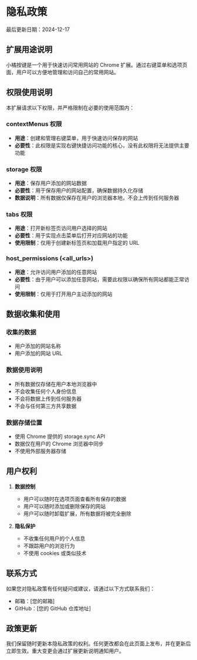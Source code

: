 # 隐私政策

最后更新日期：2024-12-17

## 扩展用途说明

小橘按键是一个用于快速访问常用网站的 Chrome 扩展。通过右键菜单和选项页面，用户可以方便地管理和访问自己的常用网站。

## 权限使用说明

本扩展请求以下权限，并严格限制在必要的使用范围内：

### contextMenus 权限
- **用途**：创建和管理右键菜单，用于快速访问保存的网站
- **必要性**：此权限是实现右键快捷访问功能的核心，没有此权限将无法提供主要功能

### storage 权限
- **用途**：保存用户添加的网站数据
- **必要性**：用于保存用户的网站配置，确保数据持久化存储
- **数据说明**：所有数据仅保存在用户的浏览器本地，不会上传到任何服务器

### tabs 权限
- **用途**：打开新标签页访问用户选择的网站
- **必要性**：用于实现点击菜单后打开对应网站的功能
- **使用限制**：仅用于创建新标签页和加载用户指定的 URL

### host_permissions (\<all_urls\>)
- **用途**：允许访问用户添加的任意网站
- **必要性**：由于用户可以添加任意网站，需要此权限以确保所有网站都能正常访问
- **使用限制**：仅用于打开用户主动添加的网站

## 数据收集和使用

### 收集的数据
- 用户添加的网站名称
- 用户添加的网站 URL

### 数据使用说明
- 所有数据仅存储在用户本地浏览器中
- 不会收集任何个人身份信息
- 不会将数据上传到任何服务器
- 不会与任何第三方共享数据

### 数据存储位置
- 使用 Chrome 提供的 storage.sync API
- 数据仅在用户的 Chrome 浏览器中同步
- 不使用外部服务器存储

## 用户权利

1. **数据控制**
   - 用户可以随时在选项页面查看所有保存的数据
   - 用户可以随时添加或删除保存的网站
   - 用户可以随时卸载扩展，所有数据将被完全删除

2. **隐私保护**
   - 不收集任何用户的个人信息
   - 不跟踪用户的浏览行为
   - 不使用 cookies 或类似技术

## 联系方式

如果您对隐私政策有任何疑问或建议，请通过以下方式联系我们：

- 邮箱：[您的邮箱]
- GitHub：[您的 GitHub 仓库地址]

## 政策更新

我们保留随时更新本隐私政策的权利。任何更改都会在此页面上发布，并在更新后立即生效。重大变更会通过扩展更新说明通知用户。
